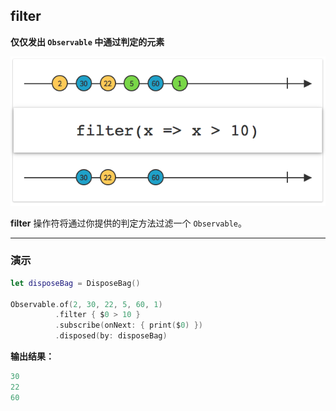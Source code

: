 ## filter

**仅仅发出 `Observable` 中通过判定的元素**

![](/assets/WhichOperator/Operators/filter.png)

**filter** 操作符将通过你提供的判定方法过滤一个 `Observable`。

---

### 演示

```swift
let disposeBag = DisposeBag()

Observable.of(2, 30, 22, 5, 60, 1)
          .filter { $0 > 10 }
          .subscribe(onNext: { print($0) })
          .disposed(by: disposeBag)
```

**输出结果：**

```swift
30
22
60
```
